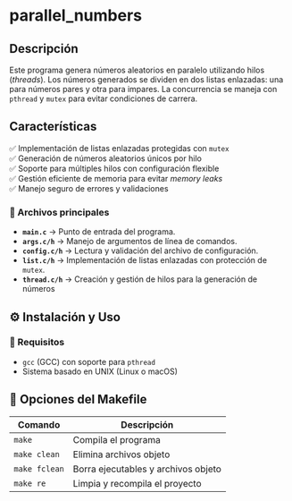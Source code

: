 # parallel_numbers

## Descripción  
Este programa genera números aleatorios en paralelo utilizando hilos (*threads*). Los números generados se dividen en dos listas enlazadas: una para números pares y otra para impares. La concurrencia se maneja con `pthread` y `mutex` para evitar condiciones de carrera.  

## Características  
✅ Implementación de listas enlazadas protegidas con `mutex`  
✅ Generación de números aleatorios únicos por hilo  
✅ Soporte para múltiples hilos con configuración flexible  
✅ Gestión eficiente de memoria para evitar *memory leaks*  
✅ Manejo seguro de errores y validaciones 


### 📜 Archivos principales  

- **`main.c`** → Punto de entrada del programa.  
- **`args.c/h`** → Manejo de argumentos de línea de comandos.  
- **`config.c/h`** → Lectura y validación del archivo de configuración.  
- **`list.c/h`** → Implementación de listas enlazadas con protección de `mutex`.  
- **`thread.c/h`** → Creación y gestión de hilos para la generación de números

## ⚙️ Instalación y Uso  

### 📌 Requisitos  
- `gcc` (GCC) con soporte para `pthread`  
- Sistema basado en UNIX (Linux o macOS)  
 
## 🔄 Opciones del Makefile  
| Comando         | Descripción                          |
|----------------|--------------------------------------|
| `make`        | Compila el programa                 |
| `make clean`  | Elimina archivos objeto             |
| `make fclean` | Borra ejecutables y archivos objeto |
| `make re`     | Limpia y recompila el proyecto      |
  